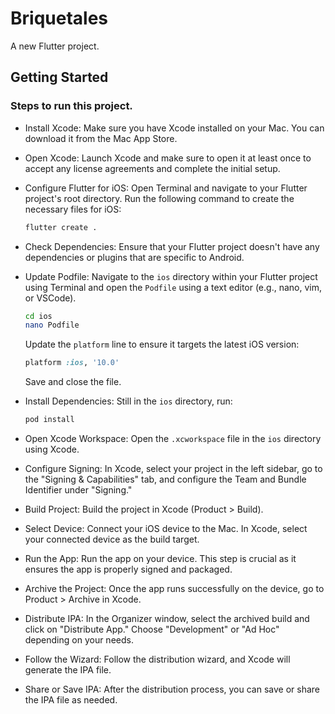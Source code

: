 # Briquetales

A new Flutter project.

## Getting Started

### Steps to run this project.

- Install Xcode:
   Make sure you have Xcode installed on your Mac. You can download it from the Mac App Store.

- Open Xcode:
   Launch Xcode and make sure to open it at least once to accept any license agreements and complete the initial setup.

- Configure Flutter for iOS:
   Open Terminal and navigate to your Flutter project's root directory. Run the following command to create the necessary files for iOS:

   ```bash
   flutter create .
   ```

- Check Dependencies:
   Ensure that your Flutter project doesn't have any dependencies or plugins that are specific to Android.

- Update Podfile:
   Navigate to the `ios` directory within your Flutter project using Terminal and open the `Podfile` using a text editor (e.g., nano, vim, or VSCode).

   ```bash
   cd ios
   nano Podfile
   ```

   Update the `platform` line to ensure it targets the latest iOS version:

   ```ruby
   platform :ios, '10.0'
   ```

   Save and close the file.

- Install Dependencies:
   Still in the `ios` directory, run:

   ```bash
   pod install
   ```

- Open Xcode Workspace:
   Open the `.xcworkspace` file in the `ios` directory using Xcode.

- Configure Signing:
   In Xcode, select your project in the left sidebar, go to the "Signing & Capabilities" tab, and configure the Team and Bundle Identifier under "Signing."

- Build Project:
   Build the project in Xcode (Product > Build).

- Select Device:
    Connect your iOS device to the Mac. In Xcode, select your connected device as the build target.

- Run the App:
    Run the app on your device. This step is crucial as it ensures the app is properly signed and packaged.

- Archive the Project:
    Once the app runs successfully on the device, go to Product > Archive in Xcode.

- Distribute IPA:
    In the Organizer window, select the archived build and click on "Distribute App." Choose "Development" or "Ad Hoc" depending on your needs.

- Follow the Wizard:
    Follow the distribution wizard, and Xcode will generate the IPA file.

- Share or Save IPA:
    After the distribution process, you can save or share the IPA file as needed.

